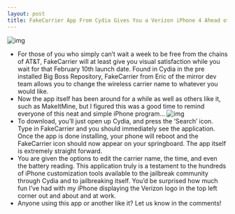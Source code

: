 ```yaml
---
layout: post
title: FakeCarrier App From Cydia Gives You a Verizon iPhone 4 Ahead of Launch
---
```

![img](http://media.idownloadblog.com/wp-content/uploads/2011/01/photo3.jpg)
* For those of you who simply can’t wait a week to be free from the chains of AT&T, FakeCarrier will at least give you visual satisfaction while you wait for that February 10th launch date. Found in Cydia in the pre installed Big Boss Repository, FakeCarrier from Eric of the mirror dev team allows you to change the wireless carrier name to whatever you would like.
* Now the app itself has been around for a while as well as others like it, such as MakeItMine, but I figured this was a good time to remind everyone of this neat and simple iPhone program…
![img](http://media.idownloadblog.com/wp-content/uploads/2011/01/phot2.png)
* To download, you’ll just open up Cydia, and press the ‘Search’ icon. Type in FakeCarrier and you should immediately see the application. Once the app is done installing, your phone will reboot and the FakeCarrier icon should now appear on your springboard. The app itself is extremely straight forward.
* You are given the options to edit the carrier name, the time, and even the battery reading. This application truly is a testament to the hundreds of iPhone customization tools available to the jailbreak community through Cydia and to jailbreaking itself. You’d be surprised how much fun I’ve had with my iPhone displaying the Verizon logo in the top left corner out and about and at work.
* Anyone using this app or another like it? Let us know in the comments!

